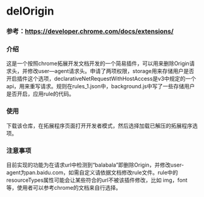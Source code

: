 # delOrigin
### 参考：https://developer.chrome.com/docs/extensions/
### 介绍 
这是一个按照chrome拓展开发文档开发的一个简易插件，可以用来删除Origin请求头，并修改user—agent请求头。申请了两项权限，storage用来存储用户是否开启插件这个选项，declarativeNetRequestWithHostAccess是v3中规定的一个api，用来重写请求。规则在rules_1.json中，background.js中写了一些存储用户是否开启，应用rule的代码。
### 使用
下载该仓库，在拓展程序页面打开开发者模式，然后选择加载已解压的拓展程序选项。
### 注意事项
目前实现的功能为在请求url中检测到“balabala”即删除Origin，并修改user-agent为pan.baidu.com，如需自定义请依据文档修改rule文件。rule中的resourceTypes属性可能会让某些符合的url不被该插件修改，比如 img，font等，使用者可以参考chrome的文档来自行选择。
